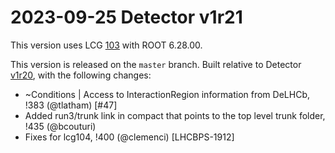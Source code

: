 2023-09-25 Detector v1r21
===

This version uses LCG [103](http://lcginfo.cern.ch/release/103/) with ROOT 6.28.00.

This version is released on the `master` branch.
Built relative to Detector [v1r20](/../../tags/v1r20), with the following changes:

- ~Conditions | Access to InteractionRegion information from DeLHCb, !383 (@tlatham) [#47]
- Added run3/trunk link in compact that points to the top level trunk folder, !435 (@bcouturi)
- Fixes for lcg104, !400 (@clemenci) [LHCBPS-1912]
